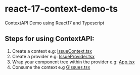 # react-17-context-demo-ts
ContextAPI Demo using React17 and Typescript

## Steps for using ContextAPI:

1. Create a context e.g: [IssueContext.tsx](./src/contexts/IssueContext.tsx)
2. Create a provider e.g: [IssueProvider.tsx](./src/contexts/IssueProvider.tsx)
3. Wrap your component tree within the provider e.g: [App.tsx](./src/App.tsx)
4. Consume the context e.g [GIssues.tsx](./src/components/GIssue.tsx)